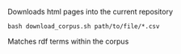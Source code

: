 Downloads html pages into the current repository 
```
bash download_corpus.sh path/to/file/*.csv
```

Matches rdf terms within the corpus
```
```

